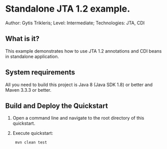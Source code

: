 Standalone JTA 1.2 example.
==================================================================================================
Author: Gytis Trikleris;
Level: Intermediate;
Technologies: JTA, CDI

What is it?
-----------

This example demonstrates how to use JTA 1.2 annotations and CDI beans in standalone application.


System requirements
-------------------

All you need to build this project is Java 8 (Java SDK 1.8) or better and Maven 3.3.3 or better.


Build and Deploy the Quickstart
-------------------------------

1. Open a command line and navigate to the root directory of this quickstart.
2. Execute quickstart:

        mvn clean test